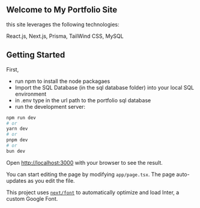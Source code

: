 ## Welcome to My Portfolio Site
this site leverages the following technologies:

React.js,
Next.js,
Prisma,
TailWind CSS,
MySQL

## Getting Started

First,
- run npm to install the node packagaes
- Import the SQL Database (in the sql database folder) into your local SQL environment
- in .env type in the url path to the portfolio sql database
- run the development server:

```bash
npm run dev
# or
yarn dev
# or
pnpm dev
# or
bun dev
```

Open [http://localhost:3000](http://localhost:3000) with your browser to see the result.

You can start editing the page by modifying `app/page.tsx`. The page auto-updates as you edit the file.

This project uses [`next/font`](https://nextjs.org/docs/basic-features/font-optimization) to automatically optimize and load Inter, a custom Google Font.
